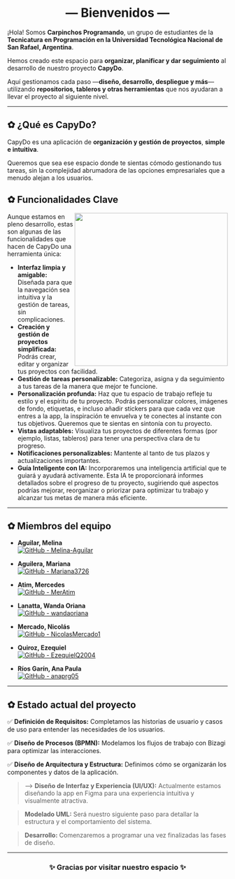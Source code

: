 <div align="center">
  
# — Bienvenidos —

</div>

¡Hola! Somos **Carpinchos Programando**, un grupo de estudiantes de la **Tecnicatura en Programación en la Universidad Tecnológica Nacional de San Rafael, Argentina**.  

Hemos creado este espacio para **organizar, planificar y dar seguimiento** al desarrollo de nuestro proyecto **CapyDo**. 

Aquí gestionamos cada paso —**diseño, desarrollo, despliegue y más**— utilizando **repositorios, tableros y otras herramientas** que nos ayudaran a llevar el proyecto al siguiente nivel.  

---

 
## ✿ ¿Qué es CapyDo?



CapyDo es una aplicación de **organización y gestión de proyectos**, **simple e intuitiva**.

Queremos que sea ese espacio donde te sientas cómodo gestionando tus tareas, sin la complejidad abrumadora de las opciones empresariales que a menudo alejan a los usuarios.  

<h2> ✿ Funcionalidades Clave </h2> 
 <img align="right" width=350px src="https://github.com/user-attachments/assets/f47946c7-5dba-4988-b32f-510d0b3e11b7" />
 
Aunque estamos en pleno desarrollo, estas son algunas de las funcionalidades que hacen de CapyDo una herramienta única:



- **Interfaz limpia y amigable:** Diseñada para que la navegación sea intuitiva y la gestión de tareas, sin complicaciones.
- **Creación y gestión de proyectos simplificada:** Podrás crear, editar y organizar tus proyectos con facilidad.
- **Gestión de tareas personalizable:** Categoriza, asigna y da seguimiento a tus tareas de la manera que mejor te funcione.
- **Personalización profunda:** Haz que tu espacio de trabajo refleje tu estilo y el espíritu de tu proyecto. Podrás personalizar colores, imágenes de fondo, etiquetas, e incluso añadir stickers para que cada vez que entres a la app, la inspiración te envuelva y te conectes al instante con tus objetivos. Queremos que te sientas en sintonía con tu proyecto.
- **Vistas adaptables:** Visualiza tus proyectos de diferentes formas (por ejemplo, listas, tableros) para tener una perspectiva clara de tu progreso.
- **Notificaciones personalizables:** Mantente al tanto de tus plazos y actualizaciones importantes.
- **Guía Inteligente con IA:** Incorporaremos una inteligencia artificial que te guiará y ayudará activamente. Esta IA te proporcionará informes detallados sobre el progreso de tu proyecto, sugiriendo qué aspectos podrías mejorar, reorganizar o priorizar para optimizar tu trabajo y alcanzar tus metas de manera más eficiente.


---

## ✿ Miembros del equipo


- **Aguilar, Melina**  
[![GitHub - Melina-Aguilar](https://img.shields.io/badge/GitHub-Melina--Aguilar-blue?logo=github)](https://github.com/Melina-Aguilar)

- **Aguilera, Mariana**  
  [![GitHub - Mariana3726](https://img.shields.io/badge/GitHub-Mariana3726-blue?logo=github)](https://github.com/Mariana3726)


- **Atim, Mercedes**  
  [![GitHub - MerAtim](https://img.shields.io/badge/GitHub-MerAtim-blue?logo=github)](https://github.com/MerAtim) 


- **Lanatta, Wanda Oriana**  
  [![GitHub - wandaoriana](https://img.shields.io/badge/GitHub-wandaoriana-blue?logo=github)](https://github.com/wandaoriana)


- **Mercado, Nicolás**  
  [![GitHub - NicolasMercado1](https://img.shields.io/badge/GitHub-NicolasMercado1-blue?logo=github)](https://github.com/NicolasMercado1)


- **Quiroz, Ezequiel**  
   [![GitHub - EzequielQ2004](https://img.shields.io/badge/GitHub-EzequielQ2004-blue?logo=github)](https://github.com/EzequielQ2004) 


- **Ríos Garín, Ana Paula**  
  [![GitHub - anaprg05](https://img.shields.io/badge/GitHub-anaprg05-blue?logo=github)](https://github.com/anaprg05) 

---

## ✿ Estado actual del proyecto

✅ **Definición de Requisitos:** Completamos las historias de usuario y casos de uso para entender las necesidades de los usuarios.

✅ **Diseño de Procesos (BPMN):** Modelamos los flujos de trabajo con Bizagi para optimizar las interacciones.

✅ **Diseño de Arquitectura y Estructura:** Definimos cómo se organizarán los componentes y datos de la aplicación.

> --> **Diseño de Interfaz y Experiencia (UI/UX):** Actualmente estamos diseñando la app en Figma para una experiencia intuitiva y visualmente atractiva.

> **Modelado UML:** Será nuestro siguiente paso para detallar la estructura y el comportamiento del sistema.

> **Desarrollo:** Comenzaremos a programar una vez finalizadas las fases de diseño.

---
<div align="center">
  
### ✨ Gracias por visitar nuestro espacio ✨

</div>
